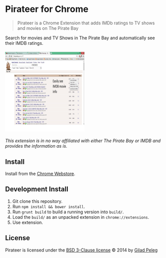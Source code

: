 # Pirateer for Chrome

> Pirateer is a Chrome Extension that adds IMDb ratings to TV shows and movies on The Pirate Bay

Search for movies and TV Shows in The Pirate Bay and automatically see their IMDB ratings.

#### <img src="workspace/screen1.jpg" alt="Screenshot of Pirateer" width="256" height="256"/>

*This extension is in no way affiliated with either The Pirate Bay or IMDB and provides the information as is.*

## Install

Install from the [Chrome Webstore](https://chrome.google.com/webstore/detail/pirateer/dleipnbkaniagkflpbhloiadkdooaacd).

## Development Install

1. Git clone this repository.
2. Run `npm install && bower install`.
3. Run `grunt build` to build a running version into `build/`.
4. Load the `build/` as an unpacked extension in `chrome://extensions`.
5. Use extension.

## License

Pirateer is licensed under the [BSD 3-Clause license](http://opensource.org/licenses/BSD-3-Clause)
© 2014 by [Gilad Peleg](https://github.com/pgilad)
